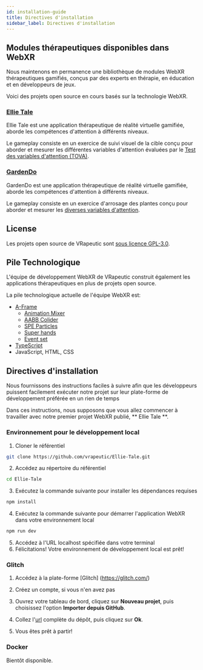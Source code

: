 ```yaml
---
id: installation-guide
title: Directives d'installation
sidebar_label: Directives d'installation
---
```


## Modules thérapeutiques disponibles dans WebXR

Nous maintenons en permanence une bibliothèque de modules WebXR thérapeutiques gamifiés, conçus par des experts en thérapie, en éducation et en développeurs de jeux.

Voici des projets open source en cours basés sur la technologie WebXR.

### [Ellie Tale](ellie-tale)

Ellie Tale est une application thérapeutique de réalité virtuelle gamifiée, aborde les compétences d'attention à différents niveaux.

Le gameplay consiste en un exercice de suivi visuel de la cible conçu pour aborder et mesurer les différentes variables d'attention évaluées par le [Test des variables d'attention (TOVA)](https://www.tovatest.com/).

### [GardenDo](garden-do)

GardenDo est une application thérapeutique de réalité virtuelle gamifiée, aborde les compétences d'attention à différents niveaux.

Le gameplay consiste en un exercice d'arrosage des plantes conçu pour aborder et mesurer les [diverses variables d'attention](https://www.tovatest.com/).

## License

Les projets open source de VRapeutic sont [sous licence GPL-3.0](https://github.com/vrapeutic/GardenDoWebXR/blob/main/LICENSE).

## Pile Technologique

L'équipe de développement WebXR de VRapeutic construit également les applications thérapeutiques en plus de projets open source.

La pile technologique actuelle de l'équipe WebXR est:

- [A-Frame](https://aframe.io/)
    - [Animation Mixer](https://www.8thwall.com/8thwall/animation-mixer-aframe)
    - [AABB Colider](https://github.com/supermedium/superframe/tree/master/components/aabb-collider/)
    - [SPE Particles](https://github.com/harlyq/aframe-spe-particles-component)
    - [Super hands](https://github.com/wmurphyrd/aframe-super-hands-component) 
    - [Event set](https://www.npmjs.com/package/aframe-event-set-component)
- [TypeScript](https://www.typescriptlang.org/)
- JavaScript, HTML, CSS

## Directives d'installation

Nous fournissons des instructions faciles à suivre afin que les développeurs puissent facilement exécuter notre projet sur leur plate-forme de développement préférée en un rien de temps

Dans ces instructions, nous supposons que vous allez commencer à travailler avec notre premier projet WebXR publié, ** Ellie Tale **.

### Environnement pour le développement local

1. Cloner le référentiel
```bash
git clone https://github.com/vrapeutic/Ellie-Tale.git
```
2. Accédez au répertoire du référentiel
```bash
cd Ellie-Tale
```
3. Exécutez la commande suivante pour installer les dépendances requises
```bash
npm install
```
4. Exécutez la commande suivante pour démarrer l'application WebXR dans votre environnement local
```bash
npm run dev
```
5. Accédez à l'URL localhost spécifiée dans votre terminal
6. Félicitations! Votre environnement de développement local est prêt!

### Glitch

1. Accédez à la plate-forme [Glitch] (https://glitch.com/)

2. Créez un compte, si vous n'en avez pas

3. Ouvrez votre tableau de bord, cliquez sur __Nouveau projet__, puis choisissez l'option __Importer depuis GitHub__.

4. Collez l'[url](https://github.com/vrapeutic/Ellie-Tale.git) complète du dépôt, puis cliquez sur __Ok__.

5. Vous êtes prêt à partir!

### Docker

Bientôt disponible.